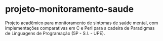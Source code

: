 # projeto-monitoramento-saude
Projeto acadêmico para monitoramento de sintomas de saúde mental, com implementações comparativas em C e Perl para a cadeira de Paradigmas de Linguagens de Programação (5P - S.I. - UPE).
